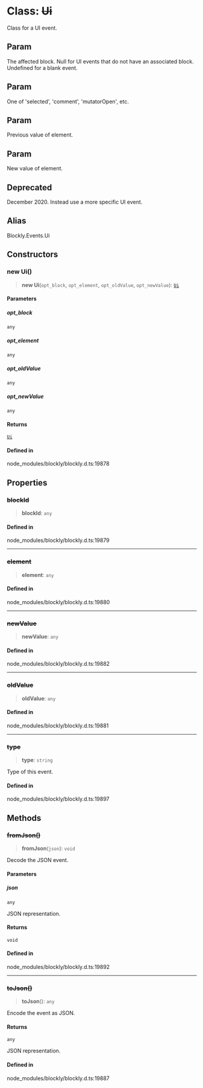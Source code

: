 # Class: ~~Ui~~

Class for a UI event.

## Param

The affected block. Null for UI events
that do not have an associated block. Undefined for a blank event.

## Param

One of 'selected', 'comment', 'mutatorOpen',
etc.

## Param

Previous value of element.

## Param

New value of element.

## Deprecated

December 2020. Instead use a more specific UI event.

## Alias

Blockly.Events.Ui

## Constructors

### new Ui()

> **new Ui**(`opt_block`, `opt_element`, `opt_oldValue`, `opt_newValue`): [`Ui`](Ui.md)

#### Parameters

##### opt_block

`any`

##### opt_element

`any`

##### opt_oldValue

`any`

##### opt_newValue

`any`

#### Returns

[`Ui`](Ui.md)

#### Defined in

node_modules/blockly/blockly.d.ts:19878

## Properties

### ~~blockId~~

> **blockId**: `any`

#### Defined in

node_modules/blockly/blockly.d.ts:19879

---

### ~~element~~

> **element**: `any`

#### Defined in

node_modules/blockly/blockly.d.ts:19880

---

### ~~newValue~~

> **newValue**: `any`

#### Defined in

node_modules/blockly/blockly.d.ts:19882

---

### ~~oldValue~~

> **oldValue**: `any`

#### Defined in

node_modules/blockly/blockly.d.ts:19881

---

### ~~type~~

> **type**: `string`

Type of this event.

#### Defined in

node_modules/blockly/blockly.d.ts:19897

## Methods

### ~~fromJson()~~

> **fromJson**(`json`): `void`

Decode the JSON event.

#### Parameters

##### json

`any`

JSON representation.

#### Returns

`void`

#### Defined in

node_modules/blockly/blockly.d.ts:19892

---

### ~~toJson()~~

> **toJson**(): `any`

Encode the event as JSON.

#### Returns

`any`

JSON representation.

#### Defined in

node_modules/blockly/blockly.d.ts:19887
